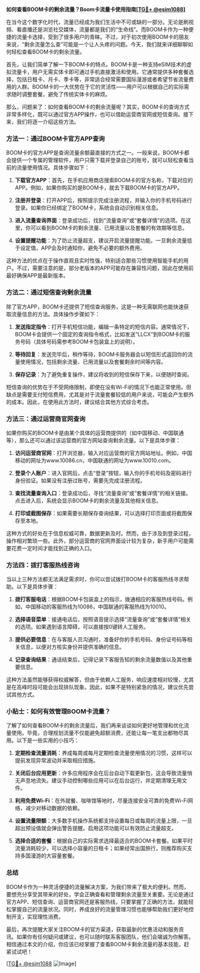**如何查看BOOM卡的剩余流量？Boom卡流量卡使用指南[[TG💪+ @esim1088](https://t.me/s/esim1088)]**

在当今这个数字化时代，流量已经成为我们生活中不可或缺的一部分。无论是刷视频、看直播还是浏览社交媒体，流量都是我们的“生命线”。而BOOM卡作为一种便捷的流量卡选择，受到了很多用户的青睐。不过，对于初次使用BOOM卡的朋友来说，“剩余流量怎么查”可能是一个让人头疼的问题。今天，我们就来详细聊聊如何轻松查看BOOM卡的剩余流量。

首先，让我们简单了解一下BOOM卡的特点。BOOM卡是一种支持eSIM技术的虚拟流量卡，用户无需实体卡即可通过手机直接激活和使用。它通常提供多种套餐选择，包括日租卡、月卡、季卡等，非常适合经常需要国际漫游或者希望节省流量费用的人群。BOOM卡的一大优势在于它的灵活性——用户可以根据自己的实际需求随时调整套餐，避免了传统实体卡的麻烦。

那么，问题来了：如何查看BOOM卡的剩余流量呢？其实，BOOM卡的查询方式非常多样化，既可以通过官方APP操作，也可以借助运营商官网或短信查询。接下来，我们将逐一介绍这些方法。

### 方法一：通过BOOM卡官方APP查询

BOOM卡的官方APP是查询流量余额最直接的方式之一。一般来说，BOOM卡都会提供一个专属的管理软件，用户只需下载并登录自己的账号，就可以轻松查看当前的流量使用情况。具体步骤如下：

1. **下载官方APP**：首先，在手机应用商店搜索BOOM卡的官方名称，下载对应的APP。例如，如果你购买的是BOOM卡，就去下载BOOM卡的官方APP。
   
2. **注册并登录**：打开APP后，按照提示完成注册流程，并输入你的手机号码进行登录。如果你已经绑定了BOOM卡，系统会自动识别相关信息。

3. **进入流量查询界面**：登录成功后，找到“流量查询”或“套餐详情”的选项。在这里，你可以看到BOOM卡的剩余流量、已用流量以及套餐的有效期等信息。

4. **设置提醒功能**：为了防止流量超支，建议开启流量提醒功能。一旦剩余流量低于设定值，APP会及时通知你，避免不必要的额外费用。

这种方法的优点在于操作直观且实时性强，特别适合那些习惯使用智能手机的用户。不过，需要注意的是，部分老版本的APP可能存在兼容性问题，因此在使用前最好确保APP是最新版本。

### 方法二：通过短信查询剩余流量

除了官方APP，BOOM卡还提供了短信查询服务，这是一种无需联网也能快速获取流量信息的方法。具体操作步骤如下：

1. **发送指定指令**：打开手机短信功能，编辑一条特定的短信内容。通常情况下，BOOM卡会提供一个固定的查询指令格式，比如发送“LLCX”到BOOM卡的服务号码（具体号码需参考BOOM卡包装盒上的说明）。

2. **等待回复**：发送完毕后，稍作等待，BOOM卡服务器会以短信形式返回你的流量使用情况，包括剩余流量、已用流量以及套餐剩余时间等内容。

3. **保存记录**：为了避免重复操作，建议将收到的短信保存下来，以便随时查阅。

短信查询的优势在于不受网络限制，即使在没有Wi-Fi的情况下也能正常使用。但缺点是需要支付短信费用，尤其是对于流量套餐较低的用户来说，可能会产生额外的成本。因此，在使用此方法时，建议结合其他方式综合考虑。

### 方法三：通过运营商官网查询

如果你购买的BOOM卡是由某个具体的运营商提供的（如中国移动、中国联通等），那么还可以通过该运营商的官方网站查询剩余流量。以下是具体步骤：

1. **访问运营商官网**：打开浏览器，输入对应运营商的官方网站地址。例如，中国移动的网址为www.10086.cn，中国联通的网址为www.10010.com。

2. **登录个人账户**：进入官网后，点击“登录”按钮，输入你的手机号码及密码进行身份验证。如果没有注册过账号，需要先完成注册流程。

3. **查找流量查询入口**：登录成功后，寻找“流量查询”或“套餐详情”的相关链接。点击进入后，系统会显示BOOM卡的剩余流量及其他相关信息。

4. **打印或截图保存**：如果需要长期保存查询结果，可以选择打印页面或将截图保存至本地。

这种方式的好处在于信息权威可靠，数据更新及时。然而，由于涉及到登录过程，操作相对繁琐一些。此外，部分运营商的官网界面设计较为复杂，新手用户可能需要花费一定时间才能找到正确的入口。

### 方法四：拨打客服热线咨询

当以上三种方法都无法满足需求时，你可以尝试拨打BOOM卡的客服热线寻求帮助。以下是具体步骤：

1. **拨打客服电话**：根据BOOM卡包装盒上的指示，拨通相应的客服热线号码。例如，中国移动的客服热线为10086，中国联通的客服热线为10010。

2. **选择语音菜单**：接通电话后，按照语音提示选择“流量查询”或“套餐详情”相关的选项。如果遇到语言障碍，可以直接按0键转人工服务。

3. **提供必要信息**：在与客服人员沟通时，准备好你的手机号码、身份证号码等相关信息，以便对方核实身份并提供准确的信息。

4. **记录查询结果**：通话结束后，记得记录下客服告知的剩余流量数值以及其他重要信息。

这种方法虽然能够获得权威解答，但由于依赖人工服务，响应速度相对较慢，尤其是在高峰时段可能会出现排队现象。因此，如果不是特别紧急的情况，建议优先尝试其他方式。

### 小贴士：如何有效管理BOOM卡流量？

了解了如何查看BOOM卡的剩余流量后，我们再来谈谈如何更好地管理和优化流量使用。毕竟，合理规划流量不仅能避免超额消费，还能让每一笔支出都物尽其用。以下是一些实用的小技巧：

1. **定期检查流量消耗**：养成每周或每月定期检查流量使用情况的习惯，这样可以提前发现异常波动并采取相应措施。

2. **关闭后台应用更新**：许多应用程序会在后台自动下载更新包，这会导致流量悄无声息地流失。建议手动控制哪些应用可以在后台运行，并定期清理无用文件。

3. **利用免费Wi-Fi**：在外就餐、咖啡馆等地时，尽量连接安全可靠的免费Wi-Fi网络，减少对移动数据的依赖。

4. **设置流量限额**：大多数手机操作系统都支持设置每日或每周的流量上限，一旦超出预设值就会弹出警告提醒。启用这项功能可以有效防止流量超支。

5. **选择合适的套餐**：根据自己的实际需求选择最适合的BOOM卡套餐。如果平时流量消耗较少，可以选择小容量的日租卡；如果经常出国旅行，则推荐购买支持多国漫游的大容量套餐。

### 总结

BOOM卡作为一种灵活便捷的流量解决方案，为我们带来了极大的便利。然而，要想充分享受其带来的好处，学会正确查看和管理剩余流量至关重要。无论是通过官方APP、短信查询、运营商官网还是客服热线，只要掌握了正确的方法，就能轻松掌握自己的流量状况。同时，养成良好的流量管理习惯也能够帮助我们更好地控制开支，实现理性消费。

最后，再次提醒大家关注BOOM卡的官方渠道，获取最新的优惠活动和服务资讯。如果你有任何疑问或建议，也可以随时联系客服团队，他们会竭诚为你解答。相信通过本文的介绍，你应该已经掌握了查看BOOM卡剩余流量的基本技能，赶紧试试吧！

[[TG💪+ @esim1088](https://t.me/s/esim1088) ![Image](https://i.postimg.cc/4NQfJmqS/Snipaste-2025-05-13-00-14-12.png)]